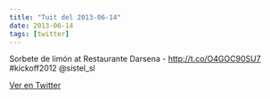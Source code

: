 ```yaml
---
title: "Tuit del 2013-06-14"
date: 2013-06-14
tags: [twitter]
---
```


Sorbete de limón at Restaurante Darsena - http://t.co/O4GOC90SU7 #kickoff2012 @sistel_sl



[Ver en Twitter](https://twitter.com/i/web/status/345547971913449472)
